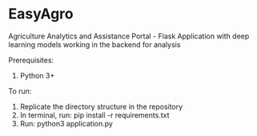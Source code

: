 # EasyAgro
Agriculture Analytics and Assistance Portal - 
Flask Application with deep learning models working in the backend for analysis 

Prerequisites:
1. Python 3+ 

To run:
1. Replicate the directory structure in the repository
2. In terminal, run: pip install -r requirements.txt
3. Run: python3 application.py 
